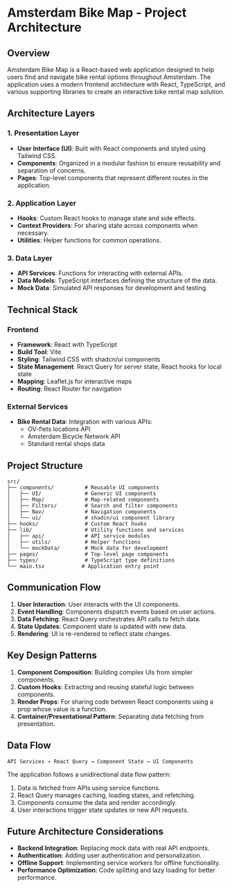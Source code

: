 
# Amsterdam Bike Map - Project Architecture

## Overview

Amsterdam Bike Map is a React-based web application designed to help users find and navigate bike rental options throughout Amsterdam. The application uses a modern frontend architecture with React, TypeScript, and various supporting libraries to create an interactive bike rental map solution.

## Architecture Layers

### 1. Presentation Layer

- **User Interface (UI)**: Built with React components and styled using Tailwind CSS.
- **Components**: Organized in a modular fashion to ensure reusability and separation of concerns.
- **Pages**: Top-level components that represent different routes in the application.

### 2. Application Layer

- **Hooks**: Custom React hooks to manage state and side effects.
- **Context Providers**: For sharing state across components when necessary.
- **Utilities**: Helper functions for common operations.

### 3. Data Layer

- **API Services**: Functions for interacting with external APIs.
- **Data Models**: TypeScript interfaces defining the structure of the data.
- **Mock Data**: Simulated API responses for development and testing.

## Technical Stack

### Frontend

- **Framework**: React with TypeScript
- **Build Tool**: Vite
- **Styling**: Tailwind CSS with shadcn/ui components
- **State Management**: React Query for server state, React hooks for local state
- **Mapping**: Leaflet.js for interactive maps
- **Routing**: React Router for navigation

### External Services

- **Bike Rental Data**: Integration with various APIs:
  - OV-fiets locations API
  - Amsterdam Bicycle Network API
  - Standard rental shops data

## Project Structure

```
src/
├── components/          # Reusable UI components
│   ├── UI/              # Generic UI components
│   ├── Map/             # Map-related components
│   ├── Filters/         # Search and filter components
│   ├── Nav/             # Navigation components
│   └── ui/              # shadcn/ui component library
├── hooks/               # Custom React hooks
├── lib/                 # Utility functions and services
│   ├── api/             # API service modules
│   ├── utils/           # Helper functions
│   └── mockData/        # Mock data for development
├── pages/               # Top-level page components
├── types/               # TypeScript type definitions
└── main.tsx            # Application entry point
```

## Communication Flow

1. **User Interaction**: User interacts with the UI components.
2. **Event Handling**: Components dispatch events based on user actions.
3. **Data Fetching**: React Query orchestrates API calls to fetch data.
4. **State Updates**: Component state is updated with new data.
5. **Rendering**: UI is re-rendered to reflect state changes.

## Key Design Patterns

1. **Component Composition**: Building complex UIs from simpler components.
2. **Custom Hooks**: Extracting and reusing stateful logic between components.
3. **Render Props**: For sharing code between React components using a prop whose value is a function.
4. **Container/Presentational Pattern**: Separating data fetching from presentation.

## Data Flow

```
API Services → React Query → Component State → UI Components
```

The application follows a unidirectional data flow pattern:

1. Data is fetched from APIs using service functions.
2. React Query manages caching, loading states, and refetching.
3. Components consume the data and render accordingly.
4. User interactions trigger state updates or new API requests.

## Future Architecture Considerations

- **Backend Integration**: Replacing mock data with real API endpoints.
- **Authentication**: Adding user authentication and personalization.
- **Offline Support**: Implementing service workers for offline functionality.
- **Performance Optimization**: Code splitting and lazy loading for better performance.
